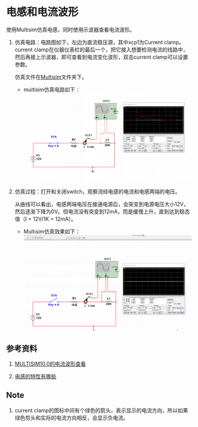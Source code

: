 # 电感和电流波形

使用Multisim仿真电感，同时使用示波器查看电流波形。

1. 仿真电路：电路图如下，左边为直流稳压源，其中xcp1为Current clamp。current clamp在仪器仪表栏的最后一个，把它接入想要检测电流的线路中，然后再接上示波器，即可查看到电流变化波形，双击current clamp可以设置参数。  

    仿真文件在[Multisim](./Multisim)文件夹下。  

    * multisim仿真电路如下：  
    ![电路图](./img/Circuit_diagram.png)

2. 仿真过程：打开和关闭switch，观察流经电感的电流和电感两端的电压。  

    从曲线可以看出，电感两端电压在接通电源后，会突变到电源电压大小12V，然后逐渐下降为0V。但电流没有突变到12mA，而是缓慢上升，直到达到稳态值（I = 12V/1K = 12mA）。

    * Multisim仿真效果如下：  
    ![仿真gif](./img/Inductance_and_Current_waveform.gif)

## 参考资料

1. [MULTISIM10.0的电流波形查看](http://bbs.elecfans.com/forum.php?mod=viewthread&ordertype=1&tid=283217)  

2. [电感的特性有哪些](http://m.elecfans.com/article/815378.html)

## Note

1. current clamp的图标中间有个绿色的箭头，表示显示的电流方向，所以如果绿色剪头和实际的电流方向相反，会显示负电流。
